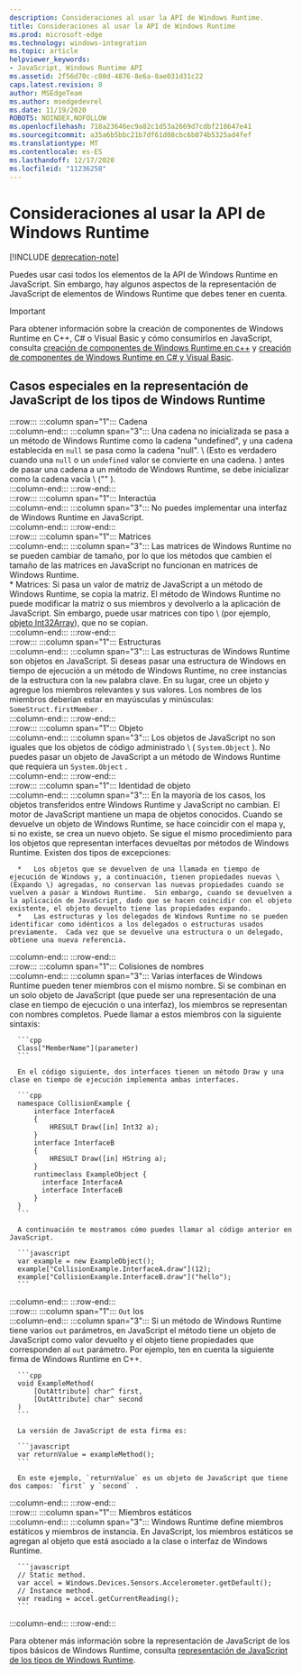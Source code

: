 ```yaml
---
description: Consideraciones al usar la API de Windows Runtime.
title: Consideraciones al usar la API de Windows Runtime
ms.prod: microsoft-edge
ms.technology: windows-integration
ms.topic: article
helpviewer_keywords:
- JavaScript, Windows Runtime API
ms.assetid: 2f56d70c-c80d-4876-8e6a-8ae031d31c22
caps.latest.revision: 8
author: MSEdgeTeam
ms.author: msedgedevrel
ms.date: 11/19/2020
ROBOTS: NOINDEX,NOFOLLOW
ms.openlocfilehash: 718a23646ec9a82c1d53a2669d7cdbf218647e41
ms.sourcegitcommit: a35a6b5bbc21b7df61d08cbc6b074b5325ad4fef
ms.translationtype: MT
ms.contentlocale: es-ES
ms.lasthandoff: 12/17/2020
ms.locfileid: "11236258"
---
```

# Consideraciones al usar la API de Windows Runtime  

[!INCLUDE [deprecation-note](../includes/legacy-edge-note.md)]  

Puedes usar casi todos los elementos de la API de Windows Runtime en JavaScript.  Sin embargo, hay algunos aspectos de la representación de JavaScript de elementos de Windows Runtime que debes tener en cuenta.  

> [!IMPORTANT]
> Para obtener información sobre la creación de componentes de Windows Runtime en C++, C# o Visual Basic y cómo consumirlos en JavaScript, consulta [creación de componentes de Windows Runtime en c++][WindowsUwpComponentsCreatingCpp] y [creación de componentes de Windows Runtime en C# y Visual Basic][WindowsUwpComponentsCreatingCsharpVb].  

## Casos especiales en la representación de JavaScript de los tipos de Windows Runtime  

:::row:::
   :::column span="1":::
      Cadena  
   :::column-end:::
   :::column span="3":::
      Una cadena no inicializada se pasa a un método de Windows Runtime como la cadena "undefined", y una cadena establecida en `null` se pasa como la cadena "null".  \ (Esto es verdadero cuando una `null` o un `undefined` valor se convierte en una cadena. \) antes de pasar una cadena a un método de Windows Runtime, se debe inicializar como la cadena vacía \ ("" \).  
   :::column-end:::
:::row-end:::  
:::row:::
   :::column span="1":::
      Interactúa  
   :::column-end:::
   :::column span="3":::
      No puedes implementar una interfaz de Windows Runtime en JavaScript.  
   :::column-end:::
:::row-end:::  
:::row:::
   :::column span="1":::
      Matrices  
   :::column-end:::
   :::column span="3":::
      Las matrices de Windows Runtime no se pueden cambiar de tamaño, por lo que los métodos que cambien el tamaño de las matrices en JavaScript no funcionan en matrices de Windows Runtime.  
      *   Matrices: Si pasa un valor de matriz de JavaScript a un método de Windows Runtime, se copia la matriz.  El método de Windows Runtime no puede modificar la matriz o sus miembros y devolverlo a la aplicación de JavaScript.  Sin embargo, puede usar matrices con tipo \ (por ejemplo, [objeto Int32Array][MDNInt32array]\), que no se copian.  
   :::column-end:::
:::row-end:::  
:::row:::
   :::column span="1":::
      Estructuras  
   :::column-end:::
   :::column span="3":::
      Las estructuras de Windows Runtime son objetos en JavaScript.  Si deseas pasar una estructura de Windows en tiempo de ejecución a un método de Windows Runtime, no cree instancias de la estructura con la `new` palabra clave.  En su lugar, cree un objeto y agregue los miembros relevantes y sus valores.  Los nombres de los miembros deberían estar en mayúsculas y minúsculas: `SomeStruct.firstMember` .  
   :::column-end:::
:::row-end:::  
:::row:::
   :::column span="1":::
      Objeto  
   :::column-end:::
   :::column span="3":::
      Los objetos de JavaScript no son iguales que los objetos de código administrado \ ( `System.Object` \).  No puedes pasar un objeto de JavaScript a un método de Windows Runtime que requiera un `System.Object` .  
   :::column-end:::
:::row-end:::  
:::row:::
   :::column span="1":::
      Identidad de objeto  
   :::column-end:::
   :::column span="3":::
      En la mayoría de los casos, los objetos transferidos entre Windows Runtime y JavaScript no cambian.  El motor de JavaScript mantiene un mapa de objetos conocidos.  Cuando se devuelve un objeto de Windows Runtime, se hace coincidir con el mapa y, si no existe, se crea un nuevo objeto.  Se sigue el mismo procedimiento para los objetos que representan interfaces devueltas por métodos de Windows Runtime.  Existen dos tipos de excepciones:  
      
      *   Los objetos que se devuelven de una llamada en tiempo de ejecución de Windows y, a continuación, tienen propiedades nuevas \ (Expando \) agregadas, no conservan las nuevas propiedades cuando se vuelven a pasar a Windows Runtime.  Sin embargo, cuando se devuelven a la aplicación de JavaScript, dado que se hacen coincidir con el objeto existente, el objeto devuelto tiene las propiedades expando.  
      *   Las estructuras y los delegados de Windows Runtime no se pueden identificar como idénticos a los delegados o estructuras usados previamente.  Cada vez que se devuelve una estructura o un delegado, obtiene una nueva referencia.  
   :::column-end:::
:::row-end:::  
:::row:::
   :::column span="1":::
      Colisiones de nombres  
   :::column-end:::
   :::column span="3":::
      Varias interfaces de Windows Runtime pueden tener miembros con el mismo nombre.  Si se combinan en un solo objeto de JavaScript (que puede ser una representación de una clase en tiempo de ejecución o una interfaz), los miembros se representan con nombres completos.  Puede llamar a estos miembros con la siguiente sintaxis:  
      
      ```cpp
      Class["MemberName"](parameter)
      ```  
      
      En el código siguiente, dos interfaces tienen un método Draw y una clase en tiempo de ejecución implementa ambas interfaces.  
      
      ```cpp
      namespace CollisionExample {
          interface InterfaceA
          {
              HRESULT Draw([in] Int32 a);
          }
          interface InterfaceB
          {
              HRESULT Draw([in] HString a);
          }
          runtimeclass ExampleObject {
            interface InterfaceA
            interface InterfaceB
          }
      }
      ```  
      
      A continuación te mostramos cómo puedes llamar al código anterior en JavaScript.  
      
      ```javascript
      var example = new ExampleObject();
      example["CollisionExample.InterfaceA.draw"](12);
      example["CollisionExample.InterfaceB.draw"]("hello");
      ```  
   :::column-end:::
:::row-end:::  
:::row:::
   :::column span="1":::
      `Out` los  
   :::column-end:::
   :::column span="3":::
      Si un método de Windows Runtime tiene varios `out` parámetros, en JavaScript el método tiene un objeto de JavaScript como valor devuelto y el objeto tiene propiedades que corresponden al `out` parámetro.  Por ejemplo, ten en cuenta la siguiente firma de Windows Runtime en C++.  
      
      ```cpp
      void ExampleMethod(
          [OutAttribute] char^ first,
          [OutAttribute] char^ second
      )
      ```  
      
      La versión de JavaScript de esta firma es:  
      
      ```javascript
      var returnValue = exampleMethod();
      ```  
      
      En este ejemplo, `returnValue` es un objeto de JavaScript que tiene dos campos: `first` y `second` .  
   :::column-end:::
:::row-end:::  
:::row:::
   :::column span="1":::
      Miembros estáticos  
   :::column-end:::
   :::column span="3":::
      Windows Runtime define miembros estáticos y miembros de instancia.  En JavaScript, los miembros estáticos se agregan al objeto que está asociado a la clase o interfaz de Windows Runtime.  
      
      ```javascript
      // Static method.
      var accel = Windows.Devices.Sensors.Accelerometer.getDefault();
      // Instance method.
      var reading = accel.getCurrentReading();
      ```  
   :::column-end:::
:::row-end:::  
    
Para obtener más información sobre la representación de JavaScript de los tipos básicos de Windows Runtime, consulta [representación de JavaScript de los tipos de Windows Runtime][WindowsRuntimeJavascriptTypes].  

<!-- links -->  
 
[WindowsRuntimeJavascriptTypes]: ./javascript-representation-of-windows-runtime-types.md "Representación de JavaScript de tipos de Windows Runtime | Microsoft docs"

[WindowsUwpComponentsCreatingCpp]: /windows/uwp/winrt-components/creating-windows-runtime-components-in-cpp "Componentes de Windows en tiempo de ejecución con C++/CX | Microsoft docs"  
[WindowsUwpComponentsCreatingCsharpVb]: /windows/uwp/winrt-components/creating-windows-runtime-components-in-csharp-and-visual-basic "Componentes de Windows en tiempo de ejecución con C# y Visual Basic | Microsoft docs"  

[MDNInt32array]: https://developer.mozilla.org/docs/Web/JavaScript/Reference/Global_Objects/Int32Array "Int32Array | MDN"  
